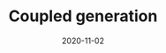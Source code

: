---
title: "Coupled generation"
collection: publications
permalink: /publication/2020-DSW-coupled.md
date: 2020-11-02
venue: 'Journal of the American Statistical Association'
link: 'https://amstat.tandfonline.com/doi/abs/10.1080/01621459.2020.1844719?journalCode=uasa20#.YFrUcUNKiV4'
citation: Ben Dai, Xiaotong Shen and Wing Wong. 2020. &quot; Coupled generation.&quot; <i>Journal of the American Statistical Association</i> 1(39)
code: https://www.tandfonline.com/doi/suppl/10.1080/01621459.2020.1844719?scroll=top
# github: 
---